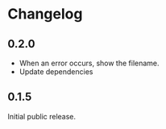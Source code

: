 # Changelog

## 0.2.0

- When an error occurs, show the filename.
- Update dependencies


## 0.1.5

Initial public release.
